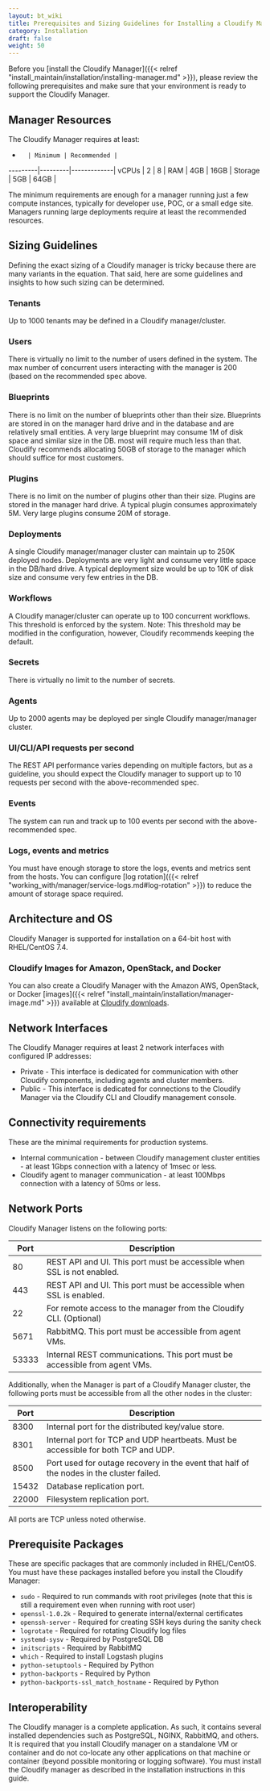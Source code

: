 ```yaml
---
layout: bt_wiki
title: Prerequisites and Sizing Guidelines for Installing a Cloudify Manager
category: Installation
draft: false
weight: 50
---
```

Before you [install the Cloudify Manager]({{< relref "install_maintain/installation/installing-manager.md" >}}), please review the following prerequisites and make sure that your environment is ready to support the Cloudify Manager.

## Manager Resources

The Cloudify Manager requires at least:

 -       | Minimum | Recommended |
---------|---------|-------------|
 vCPUs   | 2       | 8           |
 RAM     | 4GB     | 16GB        |
 Storage | 5GB     | 64GB        |

The minimum requirements are enough for a manager running just a few compute instances, typically for developer use, POC, or a small edge site. Managers running large deployments require at least the recommended resources.

## Sizing Guidelines
Defining the exact sizing of a Cloudify manager is tricky because there are many variants in the equation. That said, here are some guidelines and insights to how such sizing can be determined.

### Tenants
Up to 1000 tenants may be defined in a Cloudify manager/cluster. 
### Users
There is virtually no limit to the number of users defined in the system. 
The max number of concurrent users interacting with the manager is 200 (based on the recommended spec above.
### Blueprints
There is no limit on the number of blueprints other than their size.
Blueprints are stored in on the manager hard drive and in the database and are relatively small entities. A very large blueprint may consume 1M of disk space and similar size in the DB. most will require much less than that.
Cloudify recommends allocating 50GB of storage to the manager which should suffice for most customers.
### Plugins
There is no limit on the number of plugins other than their size. Plugins are stored in the manager hard drive. 
A typical plugin consumes approximately 5M. Very large plugins consume 20M of storage.
### Deployments
A single Cloudify manager/manager cluster can maintain up to 250K deployed nodes.
Deployments are very light and consume very little space in the DB/hard drive. A typical deployment size would be up to 10K of disk size and consume very few entries in the DB.
### Workflows
A Cloudify manager/cluster can operate up to 100 concurrent workflows. This threshold is enforced by the system.
Note: This threshold may be modified in the configuration, however, Cloudify recommends keeping the default.
### Secrets
There is virtually no limit to the number of secrets.
### Agents
Up to 2000 agents may be deployed per single Cloudify manager/manager cluster.
### UI/CLI/API requests per second
The REST API performance varies depending on multiple factors, but as a guideline, you should expect the Cloudify manager to support up to 10 requests per second with the above-recommended spec.
### Events
The system can run and track up to 100 events per second with the above-recommended spec.
### Logs, events and metrics
You must have enough storage to store the logs, events and metrics sent from the hosts. You can configure [log rotation]({{< relref "working_with/manager/service-logs.md#log-rotation" >}}) to reduce the amount of storage space required.


## Architecture and OS

Cloudify Manager is supported for installation on a 64-bit host with RHEL/CentOS 7.4.

### Cloudify Images for Amazon, OpenStack, and Docker
You can also create a Cloudify Manager with the Amazon AWS, OpenStack, or Docker [images]({{< relref "install_maintain/installation/manager-image.md" >}}) available at [Cloudify downloads]( https://cloudify.co/download/ ).

## Network Interfaces

The Cloudify Manager requires at least 2 network interfaces with configured IP addresses:

* Private - This interface is dedicated for communication with other Cloudify components, including agents and cluster members.
* Public - This interface is dedicated for connections to the Cloudify Manager via the Cloudify CLI and Cloudify management console.

## Connectivity requirements
These are the minimal requirements for production systems. 
* Internal communication - between Cloudify management cluster entities - at least 1Gbps connection with a latency of 1msec or less.
* Cloudify agent to manager communication - at least 100Mbps connection with a latency of 50ms or less.


## Network Ports

Cloudify Manager listens on the following ports:

 Port   | Description
--------|--------------
 80     | REST API and UI. This port must be accessible when SSL is not enabled.
 443    | REST API and UI. This port must be accessible when SSL is enabled.
 22     | For remote access to the manager from the Cloudify CLI. (Optional)
 5671   | RabbitMQ. This port must be accessible from agent VMs.
 53333  | Internal REST communications. This port must be accessible from agent VMs.

Additionally, when the Manager is part of a Cloudify Manager cluster, the following ports must be accessible from all the other nodes in the cluster:

 Port   | Description
 -------|--------------
 8300   | Internal port for the distributed key/value store.
 8301   | Internal port for TCP and UDP heartbeats. Must be accessible for both TCP and UDP.
 8500   | Port used for outage recovery in the event that half of the nodes in the cluster failed.
 15432  | Database replication port.
 22000  | Filesystem replication port.

All ports are TCP unless noted otherwise.

## Prerequisite Packages

These are specific packages that are commonly included in RHEL/CentOS. You must have these packages installed before you install the Cloudify Manager:

* `sudo` - Required to run commands with root privileges (note that this is still a requirement even when running with root user)
* `openssl-1.0.2k` - Required to generate internal/external certificates
* `openssh-server` - Required for creating SSH keys during the sanity check
* `logrotate` - Required for rotating Cloudify log files
* `systemd-sysv` - Required by PostgreSQL DB
* `initscripts` - Required by RabbitMQ
* `which` - Required to install Logstash plugins
* `python-setuptools` - Required by Python
* `python-backports` - Required by Python
* `python-backports-ssl_match_hostname` - Required by Python

## Interoperability

The Cloudify manager is a complete application. As such, it contains several installed dependencies such as PostgreSQL, NGINX, RabbitMQ, and others. 
It is required that you install Cloudify manager on a standalone VM or container and do not co-locate any other applications on that machine or container (beyond possible monitoring or logging software). 
You must install the Cloudify manager as described in the installation instructions in this guide.
